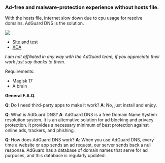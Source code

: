 ### Ad-free and malware-protection experience without hosts file.


With the hosts file, internet slow down due to cpu usage for resolve domains.
AdGuard DNS is the solution.

![](https://image.ibb.co/iaY7rz/adguard.jpg)


- [Site and test](https://adguard.com/en/adguard-dns/overview.html)
- [XDA](https://forum.xda-developers.com/apps/magisk/module-adguarddns-ad-free-experience-t3848166)

*I am not affiliated in any way with the AdGuard team, if you appreciate their work just say thanks to them.*

Requirements:
- Magisk 17
- A brain

**General F.A.Q.**

**Q**: Do I need third-party apps to make it work?
**A**: No, just install and enjoy.

**Q**: What is AdGuard DNS?
**A**: AdGuard DNS is a free Domain Name System resolution system. It is an alternative solution for ad blocking and privacy protection. It provides a necessary minimum of best protection against online ads, trackers, and phishing.

**Q**: How does AdGuard DNS work?
**A**: When you use AdGuard DNS, every time a website or app sends an ad request, our server sends back a null response. AdGuard has a database of domain names that serve for ad purposes, and this database is regularly updated.
